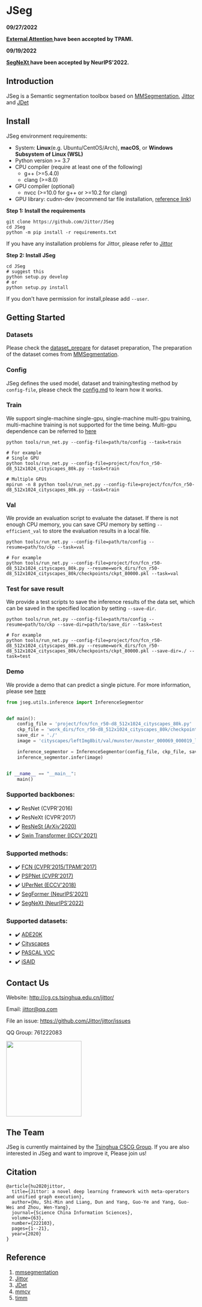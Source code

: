 # JSeg

**09/27/2022**

**[ External Attention ](python/jseg/ops/external_attention.py) have been accepted by TPAMI.**


**09/19/2022**

**[SegNeXt ](project/segnext) have been accepted by NeurIPS'2022.**


## Introduction
JSeg is a Semantic segmentation toolbox based on [MMSegmentation](https://github.com/open-mmlab/mmsegmentation), [Jittor](https://github.com/Jittor/jittor) and [JDet](https://github.com/Jittor/JDet)

<!-- **Features**
- Automatic compilation. Our framwork is based on Jittor, which means we don't need to Manual compilation for these code with CUDA and C++. -->

<!-- Framework details are avaliable in the [framework.md](docs/framework.md) -->

## Install
JSeg environment requirements:

* System: **Linux**(e.g. Ubuntu/CentOS/Arch), **macOS**, or **Windows Subsystem of Linux (WSL)**
* Python version >= 3.7
* CPU compiler (require at least one of the following)
    * g++ (>=5.4.0)
    * clang (>=8.0)
* GPU compiler (optional)
    * nvcc (>=10.0 for g++ or >=10.2 for clang)
* GPU library: cudnn-dev (recommend tar file installation, [reference link](https://docs.nvidia.com/deeplearning/cudnn/install-guide/index.html#installlinux-tar))

**Step 1: Install the requirements**
```shell
git clone https://github.com/Jittor/JSeg
cd JSeg
python -m pip install -r requirements.txt
```
If you have any installation problems for Jittor, please refer to [Jittor](https://github.com/Jittor/jittor)

**Step 2: Install JSeg**
 
```shell
cd JSeg
# suggest this 
python setup.py develop
# or
python setup.py install
```
If you don't have permission for install,please add ```--user```.

## Getting Started

### Datasets
Please check the [dataset_prepare](docs/dataset_prepare.md) for dataset preparation, The preparation of the dataset comes from [MMSegmentation](https://github.com/open-mmlab/mmsegmentation/blob/master/docs/en/dataset_prepare.md).

### Config
JSeg defines the used model, dataset and training/testing method by `config-file`, please check the [config.md](docs/config.md) to learn how it works.

### Train
We support single-machine single-gpu, single-machine multi-gpu training, multi-machine training is not supported for the time being. Multi-gpu dependence can be referred to [here](https://cg.cs.tsinghua.edu.cn/jittor/tutorial/2020-5-2-16-44-distributed/)
```shell
python tools/run_net.py --config-file=path/to/config --task=train

# For example
# Single GPU
python tools/run_net.py --config-file=project/fcn/fcn_r50-d8_512x1024_cityscapes_80k.py --task=train

# Multiple GPUs
mpirun -n 8 python tools/run_net.py --config-file=project/fcn/fcn_r50-d8_512x1024_cityscapes_80k.py --task=train
```

### Val
We provide an evaluation script to evaluate the dataset. If there is not enough CPU memory, you can save CPU memory by setting ```--efficient_val``` to store the evaluation results in a local file.
```shell
python tools/run_net.py --config-file=path/to/config --resume=path/to/ckp --task=val

# For example
python tools/run_net.py --config-file=project/fcn/fcn_r50-d8_512x1024_cityscapes_80k.py --resume=work_dirs/fcn_r50-d8_512x1024_cityscapes_80k/checkpoints/ckpt_80000.pkl --task=val
```

### Test for save result
We provide a test scripts to save the inference results of the data set, which can be saved in the specified location by setting ```--save-dir```.
```shell
python tools/run_net.py --config-file=path/to/config --resume=path/to/ckp --save-dir=path/to/save_dir --task=test

# For example
python tools/run_net.py --config-file=project/fcn/fcn_r50-d8_512x1024_cityscapes_80k.py --resume=work_dirs/fcn_r50-d8_512x1024_cityscapes_80k/checkpoints/ckpt_80000.pkl --save-dir=./ --task=test
```

### Demo
We provide a demo that can predict a single picture. For more information, please see [here](tools/demo.py)

```python
from jseg.utils.inference import InferenceSegmentor


def main():
    config_file = 'project/fcn/fcn_r50-d8_512x1024_cityscapes_80k.py'
    ckp_file = 'work_dirs/fcn_r50-d8_512x1024_cityscapes_80k/checkpoints/ckpt_80000.pkl'
    save_dir = './'
    image = 'cityscapes/leftImg8bit/val/munster/munster_000069_000019_leftImg8bit.png'

    inference_segmentor = InferenceSegmentor(config_file, ckp_file, save_dir)
    inference_segmentor.infer(image)


if __name__ == "__main__":
    main()

```

### Supported backbones:
- :heavy_check_mark: ResNet (CVPR'2016)
- :heavy_check_mark: ResNeXt (CVPR'2017)
- :heavy_check_mark: [ResNeSt (ArXiv'2020)](project/resnest)
- :heavy_check_mark: [Swin Transformer (ICCV'2021)](project/swin)

### Supported methods:
- :heavy_check_mark: [FCN (CVPR'2015/TPAMI'2017)](project/fcn)
- :heavy_check_mark: [PSPNet (CVPR'2017)](project/pspnet)
- :heavy_check_mark: [UPerNet (ECCV'2018)](project/upernet)
- :heavy_check_mark: [SegFormer (NeurIPS'2021)](project/segformer)
- :heavy_check_mark: [SegNeXt (NeurIPS'2022)](project/segnext)

### Supported datasets:
  - :heavy_check_mark: [ADE20K](docs/dataset_prepare.md#ade20k)
  - :heavy_check_mark: [Cityscapes](docs/dataset_prepare.md#cityscapes)
  - :heavy_check_mark: [PASCAL VOC](docs/dataset_prepare.md#pascal-voc)
  - :heavy_check_mark: [iSAID](docs/dataset_prepare.md#isaid)


## Contact Us
Website: http://cg.cs.tsinghua.edu.cn/jittor/

Email: jittor@qq.com

File an issue: https://github.com/Jittor/jittor/issues

QQ Group: 761222083

<img src="https://cg.cs.tsinghua.edu.cn/jittor/images/news/2020-12-8-21-19-1_2_2/fig4.png" width="200"/>

## The Team
JSeg is currently maintained by the [Tsinghua CSCG Group](https://cg.cs.tsinghua.edu.cn/). If you are also interested in JSeg and want to improve it, Please join us!


## Citation


```
@article{hu2020jittor,
  title={Jittor: a novel deep learning framework with meta-operators and unified graph execution},
  author={Hu, Shi-Min and Liang, Dun and Yang, Guo-Ye and Yang, Guo-Wei and Zhou, Wen-Yang},
  journal={Science China Information Sciences},
  volume={63},
  number={222103},
  pages={1--21},
  year={2020}
}
```

## Reference
1. [mmsegmentation](https://github.com/open-mmlab/mmsegmentation)
2. [Jittor](https://github.com/Jittor/jittor)
3. [JDet](https://github.com/Jittor/JDet)
4. [mmcv](https://github.com/open-mmlab/mmcv)
5. [timm](https://github.com/rwightman/pytorch-image-models)


